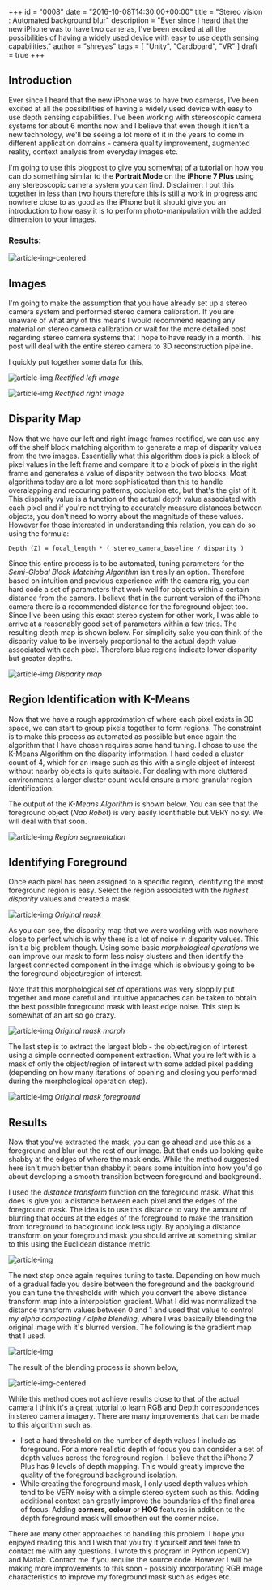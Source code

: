 +++
id = "0008"
date = "2016-10-08T14:30:00+00:00"
title = "Stereo vision : Automated background blur"
description = "Ever since I heard that the new iPhone was to have two cameras, I've been excited at all the possibilities of having a widely used device with easy to use depth sensing capabilities."
author = "shreyas"
tags = [ "Unity", "Cardboard", "VR" ]
draft = true
+++

## Introduction

Ever since I heard that the new iPhone was to have two cameras, I've been excited at all the possibilities of having a widely used device with easy to use depth sensing capabilities. I've been working with stereoscopic camera systems for about 6 months now and I believe that even though it isn't a new technology, we'll be seeing a lot more of it in the years to come in different application domains - camera quality improvement, augmented reality, context analysis from everyday images etc.

I'm going to use this blogpost to give you somewhat of a tutorial on how you can do something similar to the **Portrait Mode** on the **iPhone 7 Plus** using any stereoscopic camera system you can find. Disclaimer: I put this together in less than two hours therefore this is still a work in progress and nowhere close to as good as the iPhone but it should give you an introduction to how easy it is to perform photo-manipulation with the added dimension to your images.


### Results:

![article-img-centered](/img/blog/0008/before_after.png "Results")

## Images

I'm going to make the assumption that you have already set up a stereo camera system and performed stereo camera calibration. If you are unaware of what any of this means I would recommend reading any material on stereo camera calibration or wait for the more detailed post regarding stereo camera systems that I hope to have ready in a month. This post will deal with the entire stereo camera to 3D reconstruction pipeline.

I quickly put together some data for this,

![article-img](/img/blog/0008/left_colour_rectified.png "Rectified left image")
*Rectified left image*

![article-img](/img/blog/0008/right_colour_rectified.png "Rectified right image")
*Rectified right image*


## Disparity Map

Now that we have our left and right image frames rectified, we can use any off the shelf block matching algorithm to generate a map of disparity values from the two images. Essentially what this algorithm does is pick a block of pixel values in the left frame and compare it to a block of pixels in the right frame and generates a value of disparity between the two blocks. Most algorithms today are a lot more sophisticated than this to handle overalapping and reccuring patterns, occlusion etc, but that's the gist of it. This disparity value is a function of the actual depth value associated with each pixel and if you're not trying to accurately measure distances between objects, you don't need to worry about the magnitude of these values. However for those interested in understanding this relation, you can do so using the formula:

```
Depth (Z) = focal_length * ( stereo_camera_baseline / disparity )
```

Since this entire process is to be automated, tuning parameters for the *Semi-Global Block Matching Algorithm* isn't really an option. Therefore based on intuition and previous experience with the camera rig, you can hard code a set of parameters that work well for objects within a certain distance from the camera. I believe that in the current version of the iPhone camera there is a recommended distance for the foreground object too. Since I've been using this exact stereo system for other work, I was able to arrive at a reasonably good set of parameters within a few tries. The resulting depth map is shown below. For simplicity sake you can think of the disparity value to be inversely proportional to the actual depth value associated with each pixel. Therefore blue regions indicate lower disparity but greater depths.

![article-img](/img/blog/0008/disparity_map.png "Disparity map")
*Disparity map*


## Region Identification with K-Means

Now that we have a rough approximation of where each pixel exists in 3D space, we can start to group pixels together to form regions. The constraint is to make this process as automated as possible but once again the algorithm that I have chosen requires some hand tuning. I chose to use the K-Means Algorithm on the disparity information. I hard coded a cluster count of 4, which for an image such as this with a single object of interest without nearby objects is quite suitable. For dealing with more cluttered environments a larger cluster count would ensure a more granular region identification.

The output of the *K-Means Algorithm* is shown below. You can see that the foreground object (*Nao Robot*) is very easily identifiable but VERY noisy. We will deal with that soon.

![article-img](/img/blog/0008/regionid.png "Region segmentation")
*Region segmentation*

## Identifying Foreground

Once each pixel has been assigned to a specific region, identifying the most foreground region is easy. Select the region associated with the *highest disparity* values and created a mask.

![article-img](/img/blog/0008/original_mask.png "Original mask")
*Original mask*


As you can see, the disparity map that we were working with was nowhere close to perfect which is why there is a lot of noise in disparity values. This isn't a big problem though. Using some basic *morphological operations* we can improve our mask to form less noisy clusters and then identify the largest connected component in the image which is obviously going to be the foreground object/region of interest.

Note that this morphological set of operations was very sloppily put together and more careful and intuitive approaches can be taken to obtain the best possible foreground mask with least edge noise. This step is somewhat of an art so go crazy.

![article-img](/img/blog/0008/original_mask_morph.png "Original mask morph")
*Original mask morph*

The last step is to extract the largest blob - the object/region of interest using a simple connected component extraction. What you're left with is a mask of only the object/region of interest with some added pixel padding (depending on how many iterations of opening and closing you performed during the morphological operation step).

![article-img](/img/blog/0008/original_mask_foreground.png "Original mask foreground")
*Original mask foreground*

## Results

Now that you've extracted the mask, you can go ahead and use this as a foreground and blur out the rest of our image. But that ends up looking quite shabby at the edges of where the mask ends. While the method suggested here isn't much better than shabby it bears some intuition into how you'd go about developing a smooth transition between foreground and background.

I used the *distance transform* function on the foreground mask. What this does is give you a distance between each pixel and the edges of the foreground mask. The idea is to use this distance to vary the amount of blurring that occurs at the edges of the foreground to make the transition from foreground to background look less ugly. By applying a distance transform on your foreground mask you should arrive at something similar to this using the Euclidean distance metric.

![article-img](/img/blog/0008/distance_transform_full.png "Distance transformation full")

The next step once again requires tuning to taste. Depending on how much of a gradual fade you desire between the foreground and the background you can tune the thresholds with which you convert the above distance transform map into a interpolation gradient. What I did was normalized the distance transform values between 0 and 1 and used that value to control my *alpha composting / alpha blending*, where I was basically blending the original image with it's blurred version. The following is the gradient map that I used.

![article-img](/img/blog/0008/distance_transform.png "Distance transformation")

The result of the blending process is shown below,

![article-img-centered](/img/blog/0008/before_after.png "Results")


While this method does not achieve results close to that of the actual camera I think it's a great tutorial to learn RGB and Depth correspondences in stereo camera imagery. There are many improvements that can be made to this algorithm such as:

- I set a hard threshold on the number of depth values I include as foreground. For a more realistic depth of focus you can consider a set of depth values across the foreground region. I believe that the iPhone 7 Plus has 9 levels of depth mapping. This would greatly improve the quality of the foreground background isolation.
- While creating the foreground mask, I only used depth values which tend to be VERY noisy with a simple stereo system such as this. Adding additional context can greatly improve the boundaries of the final area of focus. Adding **corners**, **colour** or **HOG** features in addition to the depth foreground mask will smoothen out the corner noise.

There are many other approaches to handling this problem. I hope you enjoyed reading this and I wish that you try it yourself and feel free to contact me with any questions. I wrote this program in Python (openCV) and Matlab. Contact me if you require the source code. However I will be making more improvements to this soon - possibly incorporating RGB image characteristics to improve my foreground mask such as edges etc.
